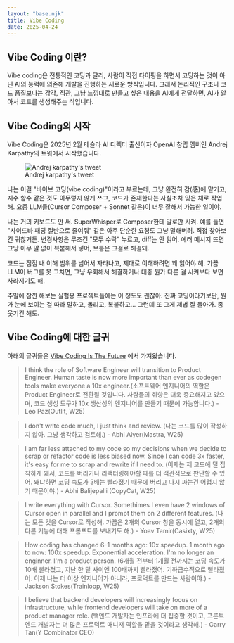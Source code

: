 ```yaml
---
layout: "base.njk"
title: Vibe Coding
date: 2025-04-24
---
```


## Vibe Coding 이란?

Vibe coding은 전통적인 코딩과 달리, 사람이 직접 타이핑을 하면서 코딩하는 것이 아닌 AI의 능력에 의존해 개발을 진행하는 새로운 방식입니다.
그래서 논리적인 구조나 코드 품질보다는 감각, 직관, 그냥 느낌대로 만들고 싶은 내용을 AI에게 전달하면, AI가 알아서 코드를 생성해주는 식입니다.

## Vibe Coding의 시작

Vibe Coding은 2025년 2월 테슬라 AI 디렉터 출신이자 OpenAI 창립 멤버인 Andrej Karpathy의 트윗에서 시작했습니다.

<figure>
<img src="/assets/images/vibe-coding/andrej-karpathy.png" alt="Andrej karpathy's tweet"/>
<figcaption>Andrej karpathy's tweet</figcaption>
</figure>

나는 이걸 "바이브 코딩(vibe coding)"이라고 부르는데, 그냥 완전히 감(感)에 맡기고, 지수 함수 같은 것도 아무렇지 않게 쓰고, 코드가 존재한다는 사실조차 잊은 채로 작업해. 요즘 LLM들(Cursor Composer + Sonnet 같은)이 너무 잘해서 가능한 일이야.

나는 거의 키보드도 안 써. SuperWhisper로 Composer한테 말로만 시켜. 예를 들면 "사이드바 패딩 절반으로 줄여줘" 같은 아주 단순한 요청도 그냥 말해버려. 직접 찾아보긴 귀찮거든. 변경사항은 무조건 "모두 수락" 누르고, diff는 안 읽어. 에러 메시지 뜨면 그냥 아무 말 없이 복붙해서 넣어, 보통은 그걸로 해결돼.

코드는 점점 내 이해 범위를 넘어서 자라나고, 제대로 이해하려면 꽤 읽어야 해. 가끔 LLM이 버그를 못 고치면, 그냥 우회해서 해결하거나 대충 뭔가 다른 걸 시켜보다 보면 사라지기도 해.

주말에 잠깐 해보는 실험용 프로젝트들에는 이 정도도 괜찮아. 진짜 코딩이라기보단, 뭔가 눈에 보이는 걸 따라 말하고, 돌리고, 복붙하고… 그런데 또 그게 제법 잘 돌아가. 좀 웃기긴 해도.

## Vibe Coding에 대한 글귀

아래의 글귀들은 [Vibe Coding Is The Future](https://youtu.be/IACHfKmZMr8?si=fVM3EVIjchOWeLuY) 에서 가져왔습니다.

> I think the role of Software Engineer will transition to Product Engineer. Human taste is now more important than ever as codegen tools make everyone a 10x engineer.(소프트웨어 엔지니어의 역할은 Product Engineer로 전환될 것입니다. 사람들의 취향은 더욱 중요해지고 있으며, 코드 생성 도구가 10x 생산성의 엔지니어를 만들기 때문에 가능합니다.) - Leo Paz(Outlit, W25)

> I don't write code much, I just think and review. (나는 코드를 많이 작성하지 않아. 그냥 생각하고 검토해.) - Abhi Aiyer(Mastra, W25)

> I am far less attached to my code so my decisions when we decide to scrap or refactor code is less biased now. Since I can code 3x faster, it's easy for me to scrap and rewrite if I need to. (이제는 제 코드에 덜 집착하게 돼서, 코드를 버리거나 리팩터링해야할 때를 더 객관적으로 판단할 수 있어. 왜냐하면 코딩 속도가 3배는 빨라졌기 때문에 버리고 다시 짜는건 어렵지 않기 때문이야.) - Abhi Balijepalli (CopyCat, W25)

> I write everything with Cursor. Somethimes I even have 2 windows of Cursor open in parallel and I prompt them on 2 different features. (나는 모든 것을 Cursor로 작성해. 가끔은 2개의 Cursor 창을 동시에 열고, 2개의 다른 기능에 대해 프롬프트를 보내기도 해.) - Yoav Tamir(Casixty, W25)

> How coding has changed 6-1 months ago: 10x speedup. 1 month ago to now: 100x speedup. Exponential acceleration. I'm no longer an enginner. I'm a product person. (6개월 전부터 1개월 전까지는 코딩 속도가 10배 빨라졌고, 지난 한 달 사이엔 100배까지 빨라졌어. 기하급수적으로 빨라졌어. 이제 나는 더 이상 엔지니어가 아니라, 프로덕트를 만드는 사람이야.) - Jackson Stokes(Trainloop, W25)

> I believe that backend developers will increasingly focus on infrastructure, while frontend developers will take on more of a product manager role. (백엔드 개발자는 인프라에 더 집중할 것이고, 프론트엔드 개발자는 더 많은 프로덕트 매니저 역할을 맡을 것이라고 생각해.) - Garry Tan(Y Combinator CEO)

